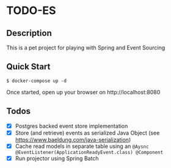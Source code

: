 # TODO-ES

## Description

This is a pet project for playing with Spring and Event Sourcing

## Quick Start

```
$ docker-compose up -d
```

Once started, open up your browser on http://localhost:8080


## Todos
- [x] Postgres backed event store implementation
- [x] Store (and retrieve) events as serialized Java Object (see https://www.baeldung.com/java-serialization)
- [x] Cache read models in separate table using an `@Aysnc @EventListener(ApplicationReadyEvent.class) @Component`
- [x] Run projector using Spring Batch
